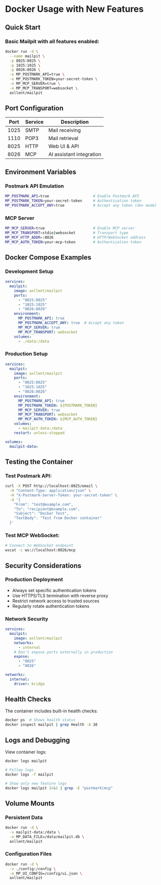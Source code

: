 # Docker Usage with New Features

## Quick Start

### Basic Mailpit with all features enabled:

```bash
docker run -d \
  --name mailpit \
  -p 8025:8025 \
  -p 1025:1025 \
  -p 8026:8026 \
  -e MP_POSTMARK_API=true \
  -e MP_POSTMARK_TOKEN=your-secret-token \
  -e MP_MCP_SERVER=true \
  -e MP_MCP_TRANSPORT=websocket \
  axllent/mailpit
```

## Port Configuration

| Port | Service | Description |
|------|---------|-------------|
| 1025 | SMTP | Mail receiving |
| 1110 | POP3 | Mail retrieval |
| 8025 | HTTP | Web UI & API |
| 8026 | MCP  | AI assistant integration |

## Environment Variables

### Postmark API Emulation
```bash
MP_POSTMARK_API=true                    # Enable Postmark API
MP_POSTMARK_TOKEN=your-secret-token     # Authentication token
MP_POSTMARK_ACCEPT_ANY=true             # Accept any token (dev mode)
```

### MCP Server
```bash
MP_MCP_SERVER=true                      # Enable MCP server
MP_MCP_TRANSPORT=stdio|websocket        # Transport type
MP_MCP_HTTP_ADDR=:8026                  # HTTP/WebSocket address
MP_MCP_AUTH_TOKEN=your-mcp-token        # Authentication token
```

## Docker Compose Examples

### Development Setup
```yaml
services:
  mailpit:
    image: axllent/mailpit
    ports:
      - "8025:8025"
      - "1025:1025"
      - "8026:8026"
    environment:
      MP_POSTMARK_API: true
      MP_POSTMARK_ACCEPT_ANY: true  # Accept any token
      MP_MCP_SERVER: true
      MP_MCP_TRANSPORT: websocket
    volumes:
      - ./data:/data
```

### Production Setup
```yaml
services:
  mailpit:
    image: axllent/mailpit
    ports:
      - "8025:8025"
      - "1025:1025"
      - "8026:8026"
    environment:
      MP_POSTMARK_API: true
      MP_POSTMARK_TOKEN: ${POSTMARK_TOKEN}
      MP_MCP_SERVER: true
      MP_MCP_TRANSPORT: websocket
      MP_MCP_AUTH_TOKEN: ${MCP_AUTH_TOKEN}
    volumes:
      - mailpit-data:/data
    restart: unless-stopped

volumes:
  mailpit-data:
```

## Testing the Container

### Test Postmark API:
```bash
curl -X POST http://localhost:8025/email \
  -H "Content-Type: application/json" \
  -H "X-Postmark-Server-Token: your-secret-token" \
  -d '{
    "From": "test@example.com",
    "To": "recipient@example.com", 
    "Subject": "Docker Test",
    "TextBody": "Test from Docker container"
  }'
```

### Test MCP WebSocket:
```bash
# Connect to WebSocket endpoint
wscat -c ws://localhost:8026/mcp
```

## Security Considerations

### Production Deployment
- Always set specific authentication tokens
- Use HTTPS/TLS termination with reverse proxy
- Restrict network access to trusted sources
- Regularly rotate authentication tokens

### Network Security
```yaml
services:
  mailpit:
    image: axllent/mailpit
    networks:
      - internal
    # Don't expose ports externally in production
    expose:
      - "8025"
      - "8026"

networks:
  internal:
    driver: bridge
```

## Health Checks

The container includes built-in health checks:
```bash
docker ps  # Shows health status
docker inspect mailpit | grep Health -A 10
```

## Logs and Debugging

View container logs:
```bash
docker logs mailpit

# Follow logs
docker logs -f mailpit

# Show only new feature logs
docker logs mailpit 2>&1 | grep -E "postmark|mcp"
```

## Volume Mounts

### Persistent Data
```bash
docker run -d \
  -v mailpit-data:/data \
  -e MP_DATA_FILE=/data/mailpit.db \
  axllent/mailpit
```

### Configuration Files
```bash
docker run -d \
  -v ./config:/config \
  -e MP_UI_CONFIG=/config/ui.json \
  axllent/mailpit
```